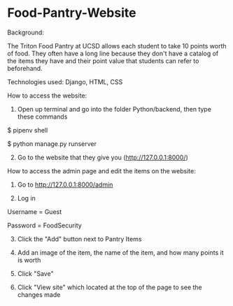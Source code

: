 # Food-Pantry-Website

Background: 

The Triton Food Pantry at UCSD allows each student to take 10 points worth of food. They often have a long line because they don't have a catalog of the items they have and their point value that students can refer to beforehand.

Technologies used: Django, HTML, CSS

How to access the website:
1. Open up terminal and go into the folder Python/backend, then type these commands

$ pipenv shell

$ python manage.py runserver

2. Go to the website that they give you (http://127.0.0.1:8000/)

How to access the admin page and edit the items on the website:
1. Go to http://127.0.0.1:8000/admin

2. Log in

Username = Guest

Password = FoodSecurity

3. Click the "Add" button next to Pantry Items

4. Add an image of the item, the name of the item, and how many points it is worth

5. Click "Save"

6. Click "View site" which located at the top of the page to see the changes made
